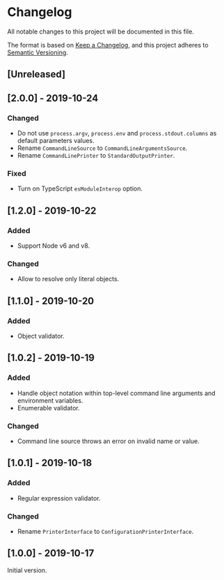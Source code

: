 # Changelog

All notable changes to this project will be documented in this file.

The format is based on [Keep a Changelog](https://keepachangelog.com/en/1.0.0/),
and this project adheres to [Semantic Versioning](https://semver.org/spec/v2.0.0.html).

## [Unreleased]

## [2.0.0] - 2019-10-24

### Changed

- Do not use `process.argv`, `process.env` and `process.stdout.columns` as default parameters values.
- Rename `CommandLineSource` to `CommandLineArgumentsSource`.
- Rename `CommandLinePrinter` to `StandardOutputPrinter`.

### Fixed

- Turn on TypeScript `esModuleInterop` option.

## [1.2.0] - 2019-10-22

### Added

- Support Node v6 and v8.

### Changed

- Allow to resolve only literal objects.

## [1.1.0] - 2019-10-20

### Added

- Object validator.

## [1.0.2] - 2019-10-19

### Added

- Handle object notation within top-level command line arguments and environment variables.
- Enumerable validator.

### Changed

- Command line source throws an error on invalid name or value.

## [1.0.1] - 2019-10-18

### Added

- Regular expression validator.

### Changed

- Rename `PrinterInterface` to `ConfigurationPrinterInterface`.

## [1.0.0] - 2019-10-17

Initial version.
